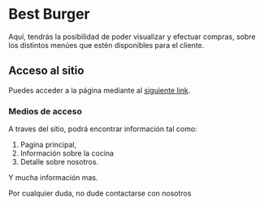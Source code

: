 # Best Burger

Aquí, tendrás la posibilidad de poder visualizar y efectuar compras, sobre los distintos menúes que estén disponibles para el cliente.

## Acceso al sitio

Puedes acceder a la página mediante al [siguiente link](https://gastondacruz21.github.io/LaBestBurger/).

### Medios de acceso

A traves del sitio, podrá encontrar información tal como: 
1. Pagina principal, 
2. Información sobre la cocina 
3. Detalle sobre nosotros.

Y mucha información mas.

Por cualquier duda, no dude contactarse con nosotros
